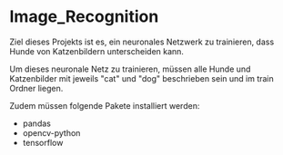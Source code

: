 # Image_Recognition
Ziel dieses Projekts ist es, ein neuronales Netzwerk zu trainieren, dass Hunde von Katzenbildern unterscheiden kann.


Um dieses neuronale Netz zu trainieren, müssen alle Hunde und Katzenbilder mit jeweils "cat" und "dog" beschrieben sein und im train Ordner liegen.

Zudem müssen folgende Pakete installiert werden:

- pandas
- opencv-python
- tensorflow
